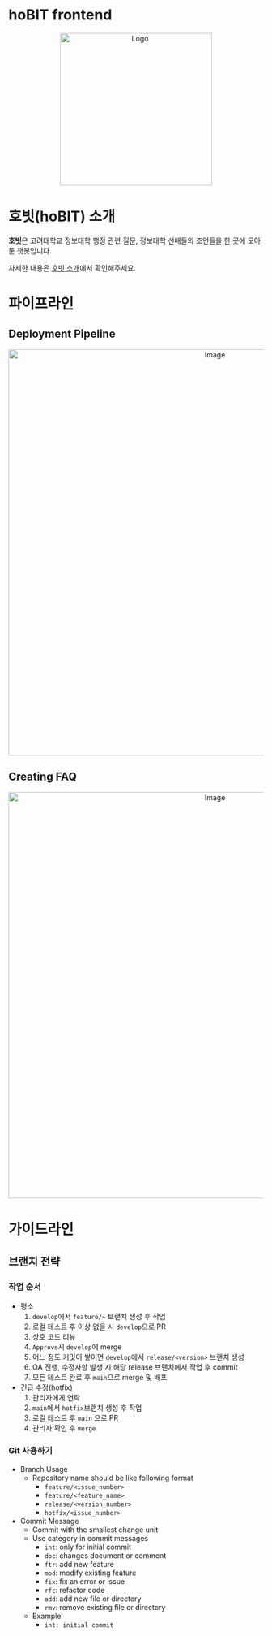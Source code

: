 # hoBIT frontend

<p align="center">
<img alt="Logo" src="https://github.com/user-attachments/assets/721b0e77-9460-49cc-a98d-e4fc056a9323" width="300px"/>
</p>

# 호빗(hoBIT) 소개

**호빗**은 고려대학교 정보대학 행정 관련 질문, 정보대학 선배들의 조언들을 한 곳에 모아둔 챗봇입니다.

자세한 내용은 [호빗 소개](https://magnificent-screw-658.notion.site/hoBIT-19ed8b1360b88003bf51e2b299b287ff?pvs=4)에서 확인해주세요.

# 파이프라인  
## Deployment Pipeline  
<p align="center">
<img width="800" alt="Image" src="https://github.com/user-attachments/assets/a0fa219e-5f90-470a-9b5c-d12b87dc3985" />
</p>

## Creating FAQ  
<p align="center">
<img width="800" alt="Image" src="https://github.com/user-attachments/assets/a0c4d190-87e3-4fb1-9adc-fb59c81aa12e" />
</p>


# 가이드라인

## 브랜치 전략

### 작업 순서

- 평소
    1. `develop`에서 `feature/~` 브랜치 생성 후 작업
    2. 로컬 테스트 후 이상 없을 시 `develop`으로 PR
    3. 상호 코드 리뷰
    4. `Approve`시 `develop`에 merge
    5. 어느 정도 커밋이 쌓이면 `develop`에서 `release/<version>` 브랜치 생성
    6. QA 진행, 수정사항 발생 시 해당 release 브랜치에서 작업 후 commit
    7. 모든 테스트 완료 후 `main`으로 merge 및 배포
- 긴급 수정(hotfix)
    1. 관리자에게 연락
    2. `main`에서 `hotfix`브랜치 생성 후 작업
    3. 로컬 테스트 후 `main` 으로 PR
    4. 관리자 확인 후 `merge`

### Git 사용하기

- Branch Usage
    - Repository name should be like following format
        - `feature/<issue_number>`
        - `feature/<feature_name>`
        - `release/<version_number>`
        - `hotfix/<issue_number>`
- Commit Message
    - Commit with the smallest change unit
    - Use category in commit messages
        - `int`: only for initial commit
        - `doc`: changes document or comment
        - `ftr`: add new feature
        - `mod`: modify existing feature
        - `fix`: fix an error or issue
        - `rfc`: refactor code
        - `add`: add new file or directory
        - `rmv`: remove existing file or directory
    - Example
        - `int: initial commit`
